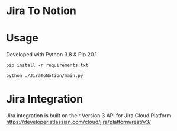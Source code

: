 # Jira To Notion

# Usage

Developed with Python 3.8 & Pip 20.1

`pip install -r requirements.txt`

`python ./JiraToNotion/main.py`

# Jira Integration

Jira integration is built on their Version 3 API for Jira Cloud Platform
https://developer.atlassian.com/cloud/jira/platform/rest/v3/
